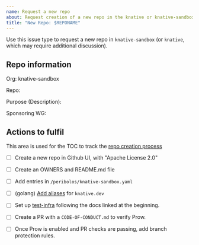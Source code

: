 ```yaml
---
name: Request a new repo
about: Request creation of a new repo in the knative or knative-sandbox orgs
title: "New Repo: $REPONAME"
---
```


Use this issue type to request a new repo in `knative-sandbox` (or
`knative`, which may require additional discussion).

<!-- Update the information below with your request -->

## Repo information

Org: knative-sandbox

Repo:

Purpose (Description):

Sponsoring WG:

## Actions to fulfil

This area is used for the TOC to track the [repo creation
process](/mechanics/CREATING-A-SANDBOX-REPO.md)

- [ ] Create a new repo in Github UI, with "Apache License 2.0"
- [ ] Create an OWNERS and README.md file
- [ ] Add entries in `/peribolos/knative-sandbox.yaml`
- [ ] (golang) [Add aliases](https://github.com/knative/website) for
  `knative.dev`
- [ ] Set up [test-infra](https://github.com/knative/test-infra) following the
  docs linked at the beginning.
- [ ] Create a PR with a `CODE-OF-CONDUCT.md` to verify Prow.
- [ ] Once Prow is enabled and PR checks are passing, add branch protection rules.

